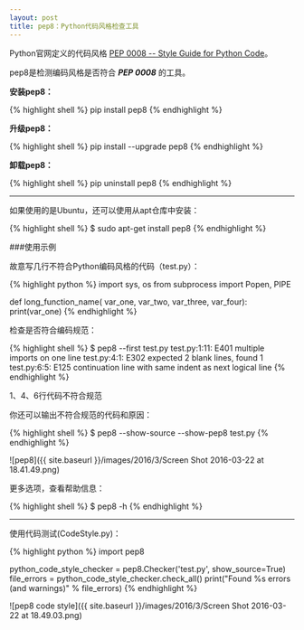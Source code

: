 ```yaml
---
layout: post
title: pep8：Python代码风格检查工具
---
```


Python官网定义的代码风格 [PEP 0008 -- Style Guide for Python Code](https://www.python.org/dev/peps/pep-0008/)。

pep8是检测编码风格是否符合 **_PEP 0008_** 的工具。

**安装pep8：**

{% highlight shell %}
pip install pep8
{% endhighlight %}

**升级pep8：**

{% highlight shell %}
pip install --upgrade pep8
{% endhighlight %}

**卸载pep8：**

{% highlight shell %}
pip uninstall pep8
{% endhighlight %}

*******

如果使用的是Ubuntu，还可以使用从apt仓库中安装：

{% highlight shell %}
$ sudo apt-get install pep8
{% endhighlight %}

###使用示例

故意写几行不符合Python编码风格的代码（test.py）：

{% highlight python %}
import sys, os
from subprocess import Popen, PIPE

def long_function_name(
    var_one, var_two, var_three,
    var_four):
    print(var_one)
{% endhighlight %}

检查是否符合编码规范：

{% highlight shell %}
$ pep8 --first test.py
test.py:1:11: E401 multiple imports on one line
test.py:4:1: E302 expected 2 blank lines, found 1
test.py:6:5: E125 continuation line with same indent as next logical line
{% endhighlight %}

1、4、6行代码不符合规范

你还可以输出不符合规范的代码和原因：

{% highlight shell %}
$ pep8 --show-source --show-pep8 test.py
{% endhighlight %}

![pep8]({{ site.baseurl }}/images/2016/3/Screen Shot 2016-03-22 at 18.41.49.png)

更多选项，查看帮助信息：

{% highlight shell %}
$ pep8 -h
{% endhighlight %}

********

使用代码测试(CodeStyle.py)：

{% highlight python %}
import pep8

python_code_style_checker = pep8.Checker('test.py', show_source=True)
file_errors = python_code_style_checker.check_all()
print("Found %s errors (and warnings)" % file_errors)
{% endhighlight %}

![pep8 code style]({{ site.baseurl }}/images/2016/3/Screen Shot 2016-03-22 at 18.49.03.png)